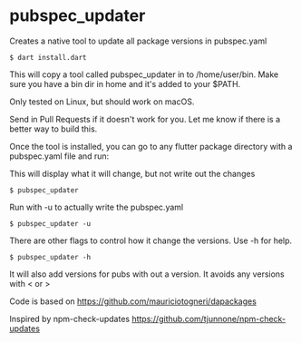 # pubspec_updater

Creates a native tool to update all package versions in pubspec.yaml

```
$ dart install.dart
```

This will copy a tool called pubspec_updater in to /home/user/bin. Make sure you have a bin dir in home and it's added to your \$PATH.

Only tested on Linux, but should work on macOS.

Send in Pull Requests if it doesn't work for you. Let me know if there is a better way to build this.

Once the tool is installed, you can go to any flutter package directory with a pubspec.yaml file and run:

This will display what it will change, but not write out the changes

```
$ pubspec_updater
```

Run with -u to actually write the pubspec.yaml

```
$ pubspec_updater -u
```

There are other flags to control how it change the versions. Use -h for help.

```
$ pubspec_updater -h
```

It will also add versions for pubs with out a version. It avoids any versions with < or >

Code is based on https://github.com/mauriciotogneri/dapackages

Inspired by npm-check-updates https://github.com/tjunnone/npm-check-updates
